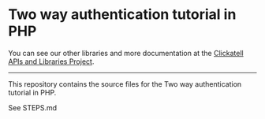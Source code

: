 # Two way authentication tutorial in PHP

You can see our other libraries and more documentation at the [Clickatell APIs and Libraries Project](http://clickatell.github.io/).

------------------------------------

This repository contains the source files for the Two way authentication tutorial in PHP.

See STEPS.md
